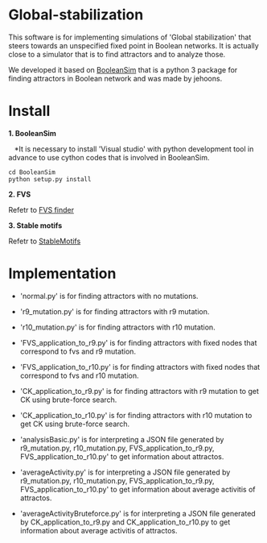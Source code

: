 # Global-stabilization
This software is for implementing simulations of 'Global stabilization' that steers towards an unspecified fixed point in Boolean networks. It is actually close to a simulator that is to find attractors and to analyze those.

We developed it based on [BooleanSim](https://github.com/jehoons/BooleanSim) that is a python 3 package for finding attractors in Boolean network and was made by jehoons.

# Install
**1. BooleanSim**

    *It is necessary to install 'Visual studio' with python development tool in advance to use cython codes that is involved in BooleanSim.

```
cd BooleanSim 
python setup.py install
```

**2. FVS**

   Refetr to [FVS finder](https://github.com/needleworm/fvs)

**3. Stable motifs**

   Refetr to [StableMotifs](https://github.com/jgtz/StableMotifs)

# Implementation

* 'normal.py' is for finding attractors with no mutations.

* 'r9_mutation.py' is for finding attractors with r9 mutation.

* 'r10_mutation.py' is for finding attractors with r10 mutation.

* 'FVS_application_to_r9.py' is for finding attractors with fixed nodes that correspond to fvs and r9 mutation.

* 'FVS_application_to_r10.py' is for finding attractors with fixed nodes that correspond to fvs and r10 mutation.

* 'CK_application_to_r9.py' is for finding attractors with r9 mutation to get CK using brute-force search.

* 'CK_application_to_r10.py' is for finding attractors with r10 mutation to get CK using brute-force search.

* 'analysisBasic.py' is for interpreting a JSON file generated by r9_mutation.py, r10_mutation.py, FVS_application_to_r9.py, FVS_application_to_r10.py' to get information about attractos.

* 'averageActivity.py' is for interpreting a JSON file generated by r9_mutation.py, r10_mutation.py, FVS_application_to_r9.py,  FVS_application_to_r10.py' to get information about average activitis of attractos.

* 'averageActivityBruteforce.py' is for interpreting a JSON file generated by CK_application_to_r9.py and CK_application_to_r10.py to get information about average activitis of attractos.

